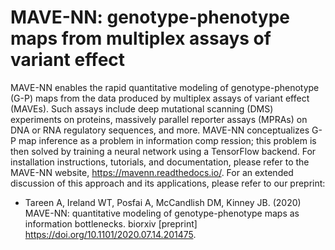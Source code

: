 MAVE-NN: genotype-phenotype maps from multiplex assays of variant effect
========================================================================

MAVE-NN enables the rapid quantitative modeling of genotype-phenotype (G-P) maps from the data produced by multiplex assays of variant effect (MAVEs). Such assays include deep mutational scanning (DMS) experiments on proteins, massively parallel reporter assays (MPRAs) on DNA or RNA regulatory sequences, and more. MAVE-NN conceptualizes G-P map inference as a problem in information comp ression; this problem is then solved by training a neural network using a TensorFlow backend. For installation instructions, tutorials, and documentation, please refer to the MAVE-NN website, https://mavenn.readthedocs.io/. For an extended discussion of this approach and its applications, please refer to our preprint:

* Tareen A, Ireland WT, Posfai A, McCandlish DM, Kinney JB. (2020) MAVE-NN: quantitative modeling of genotype-phenotype maps as information bottlenecks. biorxiv [preprint] https://doi.org/10.1101/2020.07.14.201475.
